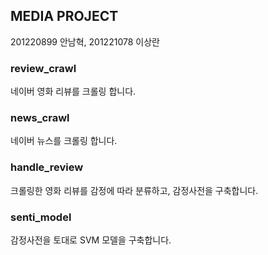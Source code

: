 ## MEDIA PROJECT
201220899 안남혁, 201221078 이상란

### review_crawl
네이버 영화 리뷰를 크롤링 합니다.

### news_crawl
네이버 뉴스를 크롤링 합니다.

### handle_review
크롤링한 영화 리뷰를 감정에 따라 분류하고, 감정사전을 구축합니다.

### senti_model
감정사전을 토대로 SVM 모델을 구축합니다.